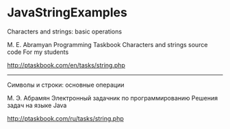 # JavaStringExamples
Characters and strings: basic operations

M. E. Abramyan Programming Taskbook
Characters and strings source code
For my students

http://ptaskbook.com/en/tasks/string.php

********************************************************************************************************

Символы и строки: основные операции

М. Э. Абрамян Электронный задачник по программированию
Решения задач на языке Java

http://ptaskbook.com/ru/tasks/string.php
